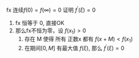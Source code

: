 fx 连续$f(0) = f(\infty) = 0$ 证明 $f^\prime(\xi)=0$ 

1. fx 恒等于 0, 直接OK
2. 那么fx不恒为零，设 $f(x_1)>0$ 
	1. 存在 M 使得 所有 正数x 都有 $f(x+M) < f(x_1)$
	2. 在期间$[0, M]$ 有最大值 $f(\xi)$, 那么 $f^\prime(\xi) = 0$ 